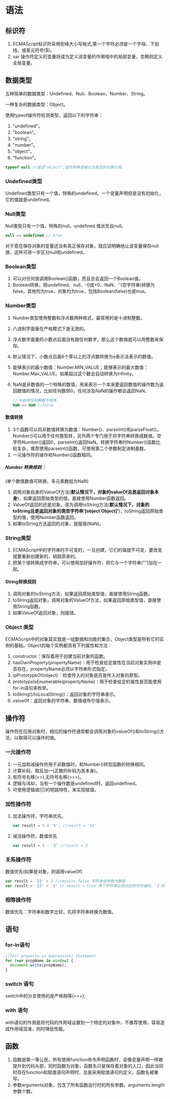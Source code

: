 # 语法

## 标识符

1. ECMAScript标识符采用驼峰大小写格式,第一个字符必须是一个字母、下划线、或美元符号($)。
2. var 操作符定义的变量将成为定义该变量的作用域中的局部变量，忽略则定义全局变量。

## 数据类型

五种简单的数据类型：Undefined、Null、Boolean、Number、String。

一种复杂的数据类型：Object。

使用typeof操作符检测类型，返回以下的字符串：

1. "undefined"。
2. "boolean"。
3. "string"。
4. "number"。
5. "object"。
6. "function"。

``` javascript
typeof null //返回"object",因为特殊值被认为是空的对象引用。
```

### Undefined类型

Undefined类型只有一个值，特殊的undefined。一个变量声明但是没有初始化，它的值就是undefined。

### Null类型

Null类型只有一个值，特殊的null。undefined 值派生自null。

``` javascript
null == undefined // true
```

对于意在保存对象的变量还没有真正保存对象，就应该明确地让该变量保存null值，这样可进一步区分null和undefined。

### Boolean类型

1. 可以对任何值调用Boolean()函数，而且总会返回一个Boolean值。
2. Boolean转换，除undefined、null、-0或+0、NaN、''(空字符串)转换为false，其他均为true，对象均为true，包括Boolean(false)也是true。

### Number类型

1. Number类型使用整数和浮点数两种格式，最常用的是十进制整数。

2. 八进制字面量在严格模式下是无效的。

3. 浮点数字面量的小数点后面没有跟任何数字，那么这个数值就可以用整数来保存。

4. 默认情况下，小数点后面6个零以上的浮点数转换为e表示法表示的数值。

5. 能够表示的最小数值：Number.MIN_VALUE；能够表示的最大数值：Number.Max_VALUE。如果超过这个数会自动转换为Infinity。

6. NaN是非数值的一个特殊的数值，用来表示一个本来要返回数值的操作数为返回数值的情况，比如任何数除0，任何涉及NaN的操作都会返回NaN。

   ``` javascript
   // NaN和任何数都不相等
   NaN == NaN //false
   ```

#### 数值转换

1. 3个函数可以将非数值转换为数值：Number()、parseInt()和parseFloat()。Number()可以用于任何类型转，另外两个专门用于将字符串转换成数值。空字符Number()返回0，parseInt()返回NaN。转换字符串时Number()函数比较复杂，推荐使用parseInt()函数，可使用第二个参数制定进制基数。
2. 一元操作符的操作和Number()函数相同。

##### Number 转换规则：

(单个数值数值可转换，多元素数组为NaN)

1. 调用对象自身的ValueOf方法(**默认情况下，对象的valueOf总是返回对象本身**)，如果返回原始类型的值，直接使用Number函数返回。
2. ValueOf返回的还是对象，改为调用toString方法(**默认情况下，对象的toString总是返回对象的类型字符串'[object Object]'**)，toString返回原始类型的值，使用Number函数返回。
3. 如果toString方法返回的对象，就报错(NaN)。

### String类型

1. ECMAScript中的字符串时不可变的，一旦创建，它们的值就不可变，要改变就要重新创建新的，销毁原来的。
2. 把某个值转换成字符串，可以使用加好操作符，把它与一个字符串("")加在一起。

#### String转换规则

1. 调用对象的toString方法，如果返回原始类型值，直接使用String函数。
2. toString返回对象，调用对象的ValueOf方法，如果返回原始类型值，直接使用String函数。
3. 如果ValueOf返回对象，则报错。

### Object 类型

ECMAScript中的对象其实就是一组数据和功能的集合，Object类型是所有它的实例的基础。Object的每个实例都具有下列属性和方法：

1. constructor：保存着用于创建当前对象的函数。
2. hasOwnProperty(propertyName)：用于检查给定属性在当前对象实例中是否存在。propertyName必须以字符串形式指定。
3. ipPrototypeOf(object)：检查传入的对象是否是传入对象的原型。
4. prototypeIsEnumerable(propertyName)：用于检查给定的属性是否能使用for-in语句来枚举。
5. toString()/toLocalString()：返回对象的字符串表示。
6. valueOf：返回对象的字符串、数值或布尔值表示。

## 操作符

操作符在应用对象时，相应的操作符通常都会调用对象的valueOf()和toString()方法，以取得可以操作的值。

### 一元操作符

1. 一元加和减操作符用于非数值时，和Number()转型函数的转换相同。
2. 计算补码，取反加一(正数的补码为其本身)。
3. 有符号右移(>>),无符号右移(>>>)。
4. 逻辑与(&&)，当有一个操作数是undefined时，返回undefined。
5. 可使用逻辑或(||)的短路特性，来实现赋值。

### 加性操作符

1. 加法操作符，字符串优先。

   ``` javascript
   var result = 5 + '5'; //result = '55'
   ```

2. 减法操作符，数值优先

   ``` javascript
   var result = 5 - '2' //result = 3
   ```

### 关系操作符

数值优先(如果是对象，则调用valueOf)

``` javascript
var result = '23' < 3 //result= false 字符串会转换为数值
var result = '23' < '3' // result = true 两个字符串比较对应的字符编码，'2'的编码小于'3'的编码
```

### 相等操作符

数值优先：字符串和数字比较，先将字符串转换为数值。

## 语句

### for-in语句

``` javascript
//for( property in expression) statement
for (var propName in window) {
  document.write(propName);
}
```

### switch 语句

switch中的分支使用的是严格相等(===);

### with 语句

with语句的作用是将代码的作用域设置到一个特定的对象中，不推荐使用，容易造成作用域混淆，同时降低性能。

## 函数

1. 函数是第一等公民，所有使用function命令声明函数时，会像变量声明一样被提升到代码头部，同时函数为对象，函数名只是保存着对象的入口，因此当同时存在function和赋值语句声明时，总是采用赋值语句的定义，函数名被重写。
2. 参数arguments对象，包含了所有函数运行时的所有参数。arguments.length 参数个数。







